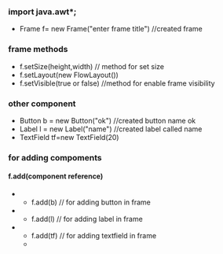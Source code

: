 <h3>import java.awt*;</h3>

- Frame f= new Frame("enter frame title") //created frame
  
 <h3>frame methods</h3>

- f.setSize(height,width)  // method for set size 
- f.setLayout(new FlowLayout()) 
- f.setVisible(true or false) //method for enable frame visibility
<h3>other component</h3>

- Button b = new Button("ok") //created button name ok<br>
- Label l = new Label("name") //created label called name<br>
- TextField tf=new TextField(20) 
<h3>for adding compoments</h3>
  
<h4>f.add(component reference)</h4>
  
- - f.add(b)   // for adding button in frame
- - f.add(l)   // for adding label in frame
- - f.add(tf)   // for adding textfield in frame
  - 
    

